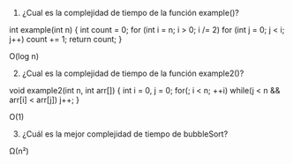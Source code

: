 1. ¿Cual es la complejidad de tiempo de la función example()?

int example(int n)
{
  int count = 0;
  for (int i = n; i > 0; i /= 2)
     for (int j = 0; j < i; j++)
        count += 1;
  return count;
}

O(log n)

2. ¿Cual es la complejidad de tiempo de la función example2()?

void example2(int n, int arr[])
{
    int i = 0, j = 0;
    for(; i < n; ++i)
        while(j < n && arr[i] < arr[j])
            j++;
}

O(1)

3. ¿Cuál es la mejor complejidad de tiempo de bubbleSort?

Ω(n²)
